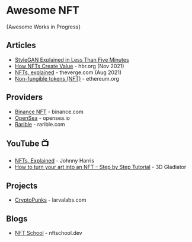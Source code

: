 # Awesome NFT
{Awesome Works in Progress}

## Articles
* [StyleGAN Explained in Less Than Five Minutes](https://nftdesire.io/can-you-sell-an-nft-on-multiple-platforms/)
* [How NFTs Create Value](https://hbr.org/2021/11/how-nfts-create-value) - hbr.org (Nov 2021)
* [NFTs, explained](https://www.theverge.com/22310188/nft-explainer-what-is-blockchain-crypto-art-faq) - theverge.com (Aug 2021)
* [Non-fungible tokens (NFT)](https://ethereum.org/en/nft/) - ethereum.org

## Providers
* [Binance NFT](https://www.binance.com/en/nft) - binance.com
* [OpenSea](http://opensea.io/) - opensea.io
* [Rarible](https://rarible.com/) - rarible.com

## YouTube :tv:
* [NFTs, Explained](https://www.youtube.com/watch?v=Oz9zw7-_vhM) - Johnny Harris
* [How to turn your art into an NFT – Step by Step Tutorial](https://www.youtube.com/watch?v=CFD_8oDxw1k) - 3D Gladiator


## Projects
* [CryptoPunks](https://www.larvalabs.com/cryptopunks) - larvalabs.com


## Blogs
* [NFT School](https://nftschool.dev/) - nftschool.dev
